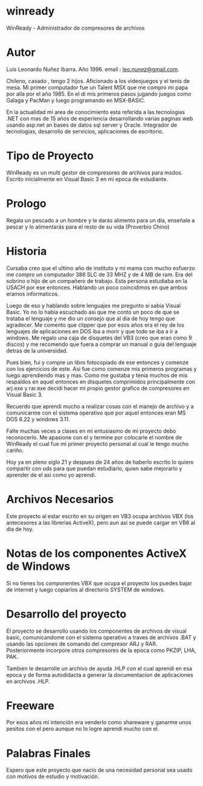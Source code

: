 # winready
WinReady - Administrador de compresores de archivos

# Autor
Luis Leonardo Nuñez Ibarra. Año 1996. email : leo.nunez@gmail.com. 

Chileno, casado , tengo 2 hijos. Aficionado a los videojuegos y el tenis de mesa. Mi primer computador fue un Talent MSX que me compro mi papa por alla por el año 1985. En el di mis primeros pasos jugando juegos como Galaga y PacMan y luego programando en MSX-BASIC. 

En la actualidad mi area de conocimiento esta referida a las tecnologias .NET con mas de 15 años de experiencia desarrollando varias paginas web usando asp.net an bases de datos sql server y Oracle. Integrador de tecnologias, desarrollo de servicios, aplicaciones de escritorio.

# Tipo de Proyecto
WinReady es un multi gestor de compresores de archivos para msdos. Escrito inicialmente en Visual Basic 3 en mi epoca de estudiante.

# Prologo
Regala un pescado a un hombre y le darás alimento para un día, enseñale a pescar y lo alimentarás para el resto de su vida (Proverbio Chino)

# Historia
Cursaba creo que el ultimo año de instituto y mi mama con mucho esfuerzo me compro un computador 386 SLC de 33 MHZ y de 4 MB de ram. Era del sobrino o hijo de un compañero de trabajo. Esta persona estudiaba en la USACH por ese entonces. Hablando un poco coincidimos en que ambos eramos informaticos.

Luego de eso y hablando sobre lenguajes me pregunto si sabia Visual Basic. Yo no lo habia escuchado asi que me conto un poco de que se trataba el lenguaje y me dio un consejo que al dia de hoy tengo que agradecer. Me comento que clipper que por esos años era el rey de los lenguajes de aplicaciones en DOS iba a morir y que todo se iba a ir a windows. Me regalo una caja de disquetes del VB3 (creo que eran como 9 discos) y me recomendo que fuera a comprar un manual o guia del lenguaje detras de la universidad.

Pues bien, fui y compre un libro fotocopiado de ese entonces y comenze con los ejercicios de este. Asi fue como comenze mis primeros programas y luego aprendiendo mas y mas. Como me gustaba y tenia muchos de mis respaldos en aquel entonces en disquetes comprimidos principalmente con arj.exe y rar.exe decidi hacer mi propio gestor grafico de compresores en Visual Basic 3.

Recuerdo que aprendi mucho a realizar cosas con el manejo de archivo y a comunicarme con el sistema operativo que por aquel entonces eran MS DOS 6.22 y windows 3.11.

Falte muchas veces a clases en mi entusiasmo de mi proyecto debo reconocerlo. Me apasione con el y termine por colocarle el nombre de WinReady el cual fue mi primer proyecto personal al cual le tengo mucho cariño.

Hoy ya en pleno siglo 21 y despues de 24 años de haberlo escrito lo quiero compartir con uds para que puedan estudiarlo, quien sabe mejorarlo y aprender de el asi como yo aprendi.

# Archivos Necesarios
Este proyecto al estar escrito en su origen en VB3 ocupa archivos VBX (los antecesores a las librerias ActiveX), pero aun asi se puede cargar en VB6 al dia de hoy.

# Notas de los componentes ActiveX de Windows
Si no tienes los componentes VBX que ocupa el proyecto los puedes bajar de internet y luego copiarlos al directorio SYSTEM de windows.

# Desarrollo del proyecto
El proyecto se desarrollo usando los componentes de archivos de visual basic, comunicandome con el sistema operativo a traves de archivos .BAT y usando las opciones de comando del compresor ARJ y RAR. Posteriormente incorpore otros compresores de la epoca como PKZIP, LHA, PAK.

Tambien le desarrolle un archivo de ayuda .HLP con el cual aprendi en esa epoca y de forma autodidacta a generar la documentacion de aplicaciones en archivos .HLP.

# Freeware
Por esos años mi intención era venderlo como shareware y ganarme unos pesitos con el pero aunque no lo logre aprendi mucho con el.

# Palabras Finales
Espero que este proyecto que nacio de una necesidad personal sea usado con motivos de estudio y motivación. 
